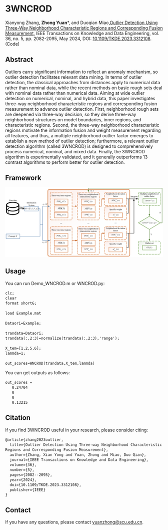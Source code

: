 # 3WNCROD
Xianyong Zhang, **Zhong Yuan***, and Duoqian Miao,[Outlier Detection Using Three-Way Neighborhood Characteristic Regions and Corresponding Fusion Measurement](Paper/2023-WNCROD.pdf), IEEE Transactions on Knowledge and Data Engineering, vol. 36, no. 5, pp. 2082-2095, May 2024, DOI: [10.1109/TKDE.2023.3312108](https://doi.org/10.1109/TKDE.2023.3312108). (Code)

## Abstract
Outliers carry significant information to reflect an anomaly mechanism, so outlier detection facilitates relevant data mining. In terms of outlier detection, the classical approaches from distances apply to numerical data rather than nominal data, while the recent methods on basic rough sets deal with nominal data rather than numerical data. Aiming at wide outlier detection on numerical, nominal, and hybrid data, this paper investigates three-way neighborhood characteristic regions and corresponding fusion measurement to advance outlier detection. First, neighborhood rough sets are deepened via three-way decision, so they derive three-way neighborhood structures on model boundaries, inner regions, and characteristic regions. Second, the three-way neighborhood characteristic regions motivate the information fusion and weight measurement regarding all features, and thus, a multiple neighborhood outlier factor emerges to establish a new method of outlier detection; furthermore, a relevant outlier detection algorithm (called 3WNCROD) is designed to comprehensively process numerical, nominal, and mixed data. Finally, the 3WNCROD algorithm is experimentally validated, and it generally outperforms 13 contrast algorithms to perform better for outlier detection.

## Framework
![image](Paper/WNCROD_Framework.png)

## Usage
You can run Demo_WNCROD.m or WNCROD.py:
```
clc;
clear
format shortG;

load Example.mat

Dataori=Example;

trandata=Dataori;
trandata(:,2:3)=normalize(trandata(:,2:3),'range');

X_tem=[1,2,5,6];
lammda=1;

out_scores=WNCROD(trandata,X_tem,lammda)

```
You can get outputs as follows:
```
out_scores =
   0.24704
   0
   0
   0.13215
```

## Citation
If you find 3WNCROD useful in your research, please consider citing:
```
@article{zhang2023outlier,
  title={Outlier Detection Using Three-way Neighborhood Characteristic Regions and Corresponding Fusion Measurement},
  author={Zhang, Xian Yong and Yuan, Zhong and Miao, Duo Qian},
  journal={IEEE Transactions on Knowledge and Data Engineering},
  volume={36},
  number={5},
  pages={2082--2095},
  year={2024},
  doi={10.1109/TKDE.2023.3312108},
  publisher={IEEE}
}
```
## Contact
If you have any questions, please contact yuanzhong@scu.edu.cn.
